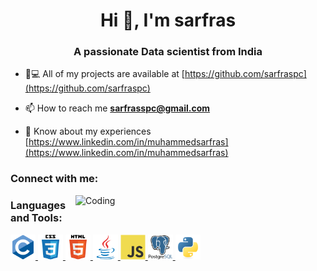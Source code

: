 <h1 align="center">Hi 👋, I'm sarfras</h1>
<h3 align="center">A passionate Data scientist from India</h3>

- 👨💻 All of my projects are available at [https://github.com/sarfraspc](https://github.com/sarfraspc)

- 📫 How to reach me **sarfrasspc@gmail.com**

- 📄 Know about my experiences [https://www.linkedin.com/in/muhammedsarfras](https://www.linkedin.com/in/muhammedsarfras)

<h3 align="left">Connect with me:</h3>
<img align="right" alt="Coding" width="400" src="[https://media4.giphy.com/media/v1.Y2lkPTc5MGI3NjExMGxkdHhseTQ4YTk3OXFlYnR0M3BiazNuNWM3MDRpcXJhOGE1eHdqNCZlcD12MV9naWZzX3NlYXJjaCZjdD1n/l3q2XB76CaWPggiNW/200.gif](https://www.google.com/url?sa=i&url=https%3A%2F%2Fwww.analyticsvidhya.com%2Fblog%2F2020%2F11%2Fhow-can-you-build-a-career-in-data-science-machine-learning%2F&psig=AOvVaw0tVP5sgGKlWLXhk_1eUfNW&ust=1732713290383000&source=images&cd=vfe&opi=89978449&ved=0CBQQjRxqFwoTCIjL27yK-okDFQAAAAAdAAAAABAE)">
<p align="left">
</p>

<h3 align="left">Languages and Tools:</h3>
<p align="left"> <a href="https://www.cprogramming.com/" target="_blank" rel="noreferrer"> <img src="https://raw.githubusercontent.com/devicons/devicon/master/icons/c/c-original.svg" alt="c" width="40" height="40"/> </a> <a href="https://www.w3schools.com/css/" target="_blank" rel="noreferrer"> <img src="https://raw.githubusercontent.com/devicons/devicon/master/icons/css3/css3-original-wordmark.svg" alt="css3" width="40" height="40"/> </a> <a href="https://www.w3.org/html/" target="_blank" rel="noreferrer"> <img src="https://raw.githubusercontent.com/devicons/devicon/master/icons/html5/html5-original-wordmark.svg" alt="html5" width="40" height="40"/> </a> <a href="https://www.java.com" target="_blank" rel="noreferrer"> <img src="https://raw.githubusercontent.com/devicons/devicon/master/icons/java/java-original.svg" alt="java" width="40" height="40"/> </a> <a href="https://developer.mozilla.org/en-US/docs/Web/JavaScript" target="_blank" rel="noreferrer"> <img src="https://raw.githubusercontent.com/devicons/devicon/master/icons/javascript/javascript-original.svg" alt="javascript" width="40" height="40"/> </a> <a href="https://www.postgresql.org" target="_blank" rel="noreferrer"> <img src="https://raw.githubusercontent.com/devicons/devicon/master/icons/postgresql/postgresql-original-wordmark.svg" alt="postgresql" width="40" height="40"/> </a> <a href="https://www.python.org" target="_blank" rel="noreferrer"> <img src="https://raw.githubusercontent.com/devicons/devicon/master/icons/python/python-original.svg" alt="python" width="40" height="40"/> </a> </p>
